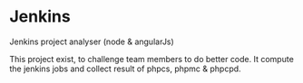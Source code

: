 # Jenkins
Jenkins project analyser (node &amp; angularJs)

This project exist, to challenge team members to do better code.
It compute the jenkins jobs and collect result of phpcs, phpmc & phpcpd.
